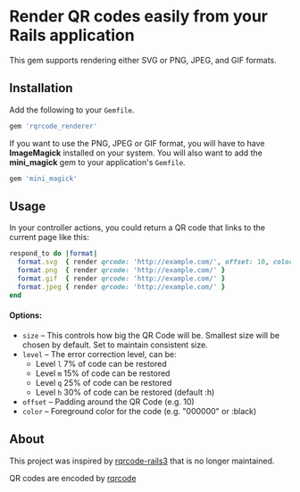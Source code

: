 # Render QR codes easily from your Rails application

This gem supports rendering either SVG or PNG, JPEG, and GIF formats.


## Installation

Add the following to your `Gemfile`.

```ruby
gem 'rqrcode_renderer'
```

If you want to use the PNG, JPEG or GIF format, you will have to have **ImageMagick** installed on your system.
You will also want to add the **mini_magick** gem to your application's `Gemfile`.

```ruby
gem 'mini_magick'
```

## Usage

In your controller actions, you could return a QR code that links to the current page like this:

```ruby
respond_to do |format|
  format.svg  { render qrcode: 'http://example.com/', offset: 10, color: 'FF0000' }
  format.png  { render qrcode: 'http://example.com/' }
  format.gif  { render qrcode: 'http://example.com/' }
  format.jpeg { render qrcode: 'http://example.com/' }
end
```

#### Options:

* `size`   – This controls how big the QR Code will be. Smallest size will be chosen by default. Set to maintain consistent size.
* `level`  – The error correction level, can be:
  * Level `l` 7%  of code can be restored
  * Level `m` 15% of code can be restored
  * Level `q` 25% of code can be restored
  * Level `h` 30% of code can be restored (default :h)
* `offset` – Padding around the QR Code (e.g. 10)
* `color`  – Foreground color for the code (e.g. "000000" or :black)

## About

This project was inspired by [rqrcode-rails3](https://github.com/samvincent/rqrcode-rails3) that is no longer maintained.


QR codes are encoded by [rqrcode](https://github.com/whomwah/rqrcode)
